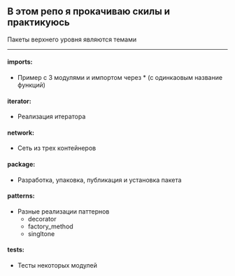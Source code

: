 ## В этом репо я прокачиваю скилы и практикуюсь
Пакеты верхнего уровня являются темами
***
#### imports:
- Пример с 3 модулями и импортом через * (с одинкаовым название функций)
#### iterator:
- Реализация итератора
#### network:
- Сеть из трех контейнеров 
#### package:
- Разработка, упаковка, публикация и установка пакета
#### patterns:
- Разные реализации паттернов
  - decorator
  - factory_method
  - singltone
#### tests:
- Тесты некоторых модулей